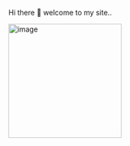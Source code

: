 <marque>Hi there 👋 welcome to my site..</marque>
<!--
**wildanharunalrasyid-ctrl/wildanharunalrasyid-ctrl** is a ✨ _special_ ✨ repository because its `README.md` (this file) appears on your GitHub profile.

Here are some ideas to get you started:

- 🔭 I’m currently working on ...
- 🌱 I’m currently learning ...
- 👯 I’m looking to collaborate on ...
- 🤔 I’m looking for help with ...
- 💬 Ask me about ...
- 📫 How to reach me: ...
- 😄 Pronouns: ...
- ⚡ Fun fact: ...
-->
<div class="card-body">
    <div class="mt-5 container">
       <img width="224" height="225" alt="image" src="https://github.com/user-attachments/assets/d23ef8ac-5fc7-43d2-bbbe-545c461f8ce6">
   </div>
</div>
  
